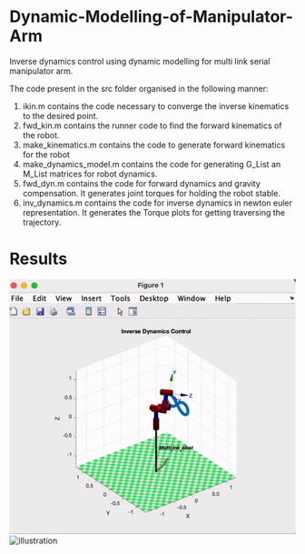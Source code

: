 # Dynamic-Modelling-of-Manipulator-Arm
Inverse dynamics control using dynamic modelling for multi link serial manipulator arm.

The code present in the src folder organised in the following manner:
1. ikin.m contains the code necessary to converge the inverse kinematics to the desired point.
2. fwd_kin.m contains the runner code to find the forward kinematics of the robot.
3. make_kinematics.m contains the code to generate forward kinematics for the robot
4. make_dynamics_model.m contains the code for generating G_List an M_List matrices for robot dynamics.
5. fwd_dyn.m contains the code for forward dynamics and gravity compensation. It generates joint torques for holding the robot stable.
6. inv_dynamics.m contains the code for inverse dynamics in newton euler representation. It generates the Torque plots for getting traversing the trajectory.

# Results

![illustration](src/dyn_gif.gif)
![illustration](src/joint_values.png)

